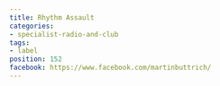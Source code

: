 ```yaml
---
title: Rhythm Assault
categories:
- specialist-radio-and-club
tags:
- label
position: 152
facebook: https://www.facebook.com/martinbuttrich/
---
```


